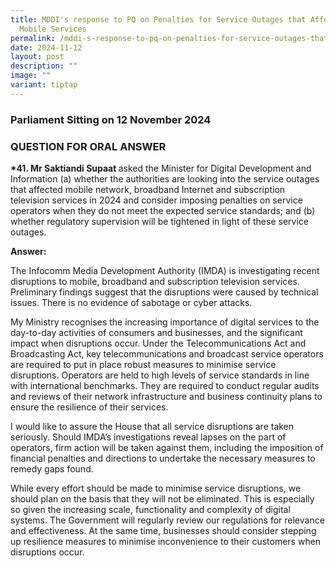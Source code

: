 ```yaml
---
title: MDDI's response to PQ on Penalties for Service Outages that Affected
  Mobile Services
permalink: /mddi-s-response-to-pq-on-penalties-for-service-outages-that-affected-mobile-services/
date: 2024-11-12
layout: post
description: ""
image: ""
variant: tiptap
---
```

<h3>Parliament Sitting on 12 November 2024</h3>
<h3>QUESTION FOR ORAL ANSWER</h3>
<p><strong>*41. Mr Saktiandi Supaat </strong>asked the Minister for Digital
Development and Information (a) whether the authorities are looking into
the service outages that affected mobile network, broadband Internet and
subscription television services in 2024 and consider imposing penalties
on service operators when they do not meet the expected service standards;
and (b) whether regulatory supervision will be tightened in light of these
service outages.</p>
<p><strong>Answer:</strong>
</p>
<p>The Infocomm Media Development Authority (IMDA) is investigating recent
disruptions to mobile, broadband and subscription television services.
Preliminary findings suggest that the disruptions were caused by technical
issues. There is no evidence of sabotage or cyber attacks.</p>
<p>My Ministry recognises the increasing importance of digital services to
the day-to-day activities of consumers and businesses, and the significant
impact when disruptions occur. Under the Telecommunications Act and Broadcasting
Act, key telecommunications and broadcast service operators are required
to put in place robust measures to minimise service disruptions. Operators
are held to high levels of service standards in line with international
benchmarks. They are required to conduct regular audits and reviews of
their network infrastructure and business continuity plans to ensure the
resilience of their services.</p>
<p>I would like to assure the House that all service disruptions are taken
seriously. Should IMDA’s investigations reveal lapses on the part of operators,
firm action will be taken against them, including the imposition of financial
penalties and directions to undertake the necessary measures to remedy
gaps found.</p>
<p>While every effort should be made to minimise service disruptions, we
should plan on the basis that they will not be eliminated. This is especially
so given the increasing scale, functionality and complexity of digital
systems. The Government will regularly review our regulations for relevance
and effectiveness. At the same time, businesses should consider stepping
up resilience measures to minimise inconvenience to their customers when
disruptions occur.</p>